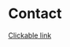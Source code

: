 <!DOCTYPE html>
<html>
  <head>
    <meta charset="utf-8">
    <meta name="viewport" content="width=device-width, intial-scale=1">
    <title>Contact</title>
    <link rel="stylesheet" href="styles.css">
  </head>
  <body>
    <h1>Contact</h1>
    <a href="https://www.google.com/"target=" blank"> Clickable link</a>
  </body>
</html>
